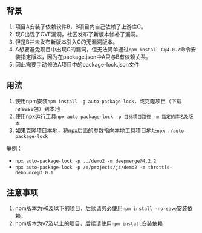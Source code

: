 ## 背景
1. 项目A安装了依赖软件B，B项目内自己依赖了上游库C。
2. 现C出现了CVE漏洞，社区发布了新版本修补了漏洞。
3. 但是B并未发布新版本引入C的无漏洞版本。
4. A想要避免项目中出现C的漏洞，但无法简单通过`npm install C@4.0.7`命令安装指定版本，因为在package.json中A只与B有依赖关系。
5. 因此需要手动修改A项目中的package-lock.json文件

## 用法

1. 使用npm安装`npm install -g auto-package-lock`，或克隆项目（下载release包）到本地
2. 使用npx运行工具`npx auto-package-lock -p 目标项目路径 -m 指定的库名及版本`
3. 如果克隆项目本地，将npx后面的参数指向本地工具项目地址`npx ./auto-package-lock`

举例：

- `npx auto-package-lock -p ../demo2 -m deepmerge@4.2.2`
- `npx auto-package-lock -p /e/projects/js/demo2 -m throttle-debounce@3.0.1`

## 注意事项

1. npm版本为v6及以下的项目，后续请务必使用`npm install -no-save`安装依赖。
2. npm版本为v7及以上的项目，后续请使用`npm install`安装依赖

